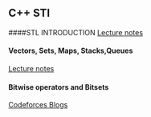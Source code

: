 ## C++ STl

####STL INTRODUCTION
[Lecture notes](https://github.com/ancc-iitd/competitive-programming-resources/blob/main/SoCP28/STL_Intro.pdf)

#### Vectors, Sets, Maps, Stacks,Queues
[Lecture notes](https://github.com/ancc-iitd/competitive-programming-resources/blob/main/SoCP28/Map_Set.pdf)

#### Bitwise operators and Bitsets
[Codeforces Blogs](https://codeforces.com/blog/entry/73490)
